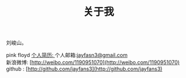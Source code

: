 ﻿---
title: 关于我
layout: page
comments: yes
---

刘峻山。

pink  floyd
[个人简历: ](/images/resume.pdf)
个人邮箱:jayfasn3@gmail.com      
新浪微博: [http://weibo.com/1190951070](http://weibo.com/1190951070)      
github : [http://github.com/jayfans3](http://github.com/jayfans3)      